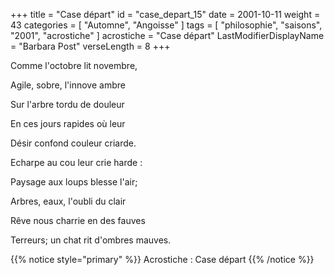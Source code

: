 +++
title = "Case départ"
id = "case_depart_15"
date = 2001-10-11
weight = 43
categories = [ "Automne", "Angoisse" ]
tags = [ "philosophie", "saisons", "2001", "acrostiche" ]
acrostiche = "Case départ"
LastModifierDisplayName = "Barbara Post"
verseLength = 8
+++

Comme l'octobre lit novembre,

Agile, sobre, l'innove ambre

Sur l'arbre tordu de douleur

En ces jours rapides où leur

Désir confond couleur criarde.

Echarpe au cou leur crie harde :

Paysage aux loups blesse l'air;

Arbres, eaux, l'oubli du clair

Rêve nous charrie en des fauves

Terreurs; un chat rit d'ombres mauves.

{{% notice style="primary" %}}
Acrostiche : Case départ
{{% /notice %}}
